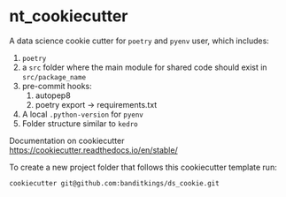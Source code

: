 # nt_cookiecutter

A data science cookie cutter for `poetry` and `pyenv` user, which includes:

1. `poetry`
2. a `src` folder where the main module for shared code should exist in `src/package_name`
3. pre-commit hooks:
   1. autopep8
   2. poetry export -> requirements.txt 
4. A local `.python-version` for `pyenv`
5. Folder structure similar to `kedro`

Documentation on cookiecutter
https://cookiecutter.readthedocs.io/en/stable/

To create a new project folder that follows this cookiecutter template run:  

`cookiecutter git@github.com:banditkings/ds_cookie.git`

